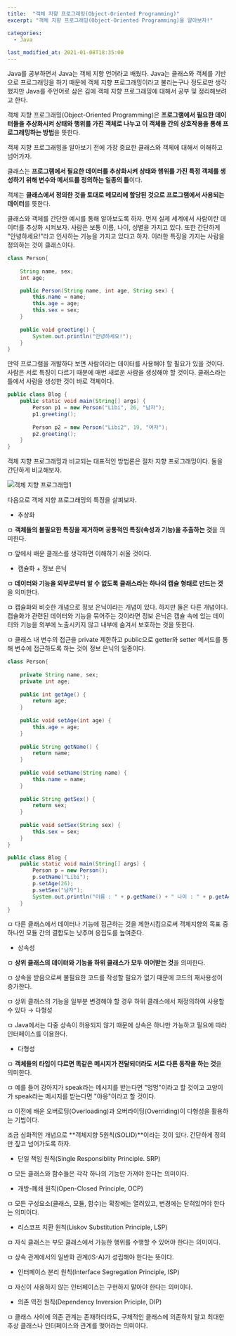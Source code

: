 ```yaml
---
title:  "객체 지향 프로그래밍(Object-Oriented Programming)"
excerpt: "객체 지향 프로그래밍(Object-Oriented Programming)을 알아보자!"

categories:
  - Java
  
last_modified_at: 2021-01-08T18:35:00
---
```


Java를 공부하면서 Java는 객체 지향 언어라고 배웠다. Java는 클래스와 객체를 기반으로 프로그래밍을 하기 때문에 객체 지향 프로그래밍이라고 불리는구나 정도로만 생각했지만 Java를 주언어로 삼은 김에 객체 지향 프로그래밍에 대해서 공부 및 정리해보려고 한다.  

객체 지향 프로그래밍(Object-Oriented Programming)은 **프로그램에서 필요한 데이터들을 추상화시켜 상태와 행위를 가진 객체로 나누고 이 객체들 간의 상호작용을 통해 프로그래밍하는 방법**을 뜻한다.  

객체 지향 프로그래밍을 알아보기 전에 가장 중요한 클래스와 객체에 대해서 이해하고 넘어가자.  

클래스는 **프로그램에서 필요한 데이터를 추상화시켜 상태와 행위를 가진 특정 객체를 생성하기 위해 변수와 메서드를 정의하는 일종의 틀**이다.  

객체는 **클래스에서 정의한 것을 토대로 메모리에 할당된 것으로 프로그램에서 사용되는 데이터**를 뜻한다.  

클래스와 객체를 간단한 예시를 통해 알아보도록 하자. 먼저 실제 세계에서 사람이란 데이터를 추상화 시켜보자. 사람은 보통 이름, 나이, 성별을 가지고 있다. 또한 간단하게 "안녕하세요!"라고 인사하는 기능을 가지고 있다고 하자. 이러한 특징을 가지는 사람을 정의하는 것이 클래스이다.  

```java
class Person{
	
	String name, sex;
	int age;

	public Person(String name, int age, String sex) {
		this.name = name;
		this.age = age;
		this.sex = sex;
	}
	
	public void greeting() {
		System.out.println("안녕하세요!");
	}
}
```

만약 프로그램을 개발하다 보면 사람이라는 데이터를 사용해야 할 필요가 있을 것이다. 사람은 서로 특징이 다르기 때문에 매번 새로운 사람을 생성해야 할 것이다. 클래스라는 틀에서 사람을 생성한 것이 바로 객체이다.  

```java
public class Blog {
	public static void main(String[] args) {
    	Person p1 = new Person("Libi", 26, "남자");
    	p1.greeting();
    	
    	Person p2 = new Person("Libi2", 19, "여자");
    	p2.greeting();
    }
}
```

객체 지향 프로그래밍과 비교되는 대표적인 방법론은 절차 지향 프로그래밍이다. 둘을 간단하게 비교해보자.  

![객체 지향 프로그래밍1](https://user-images.githubusercontent.com/53072057/103962742-01635580-519b-11eb-967e-868f8702920f.JPG)  

다음으로 객체 지향 프로그래밍의 특징을 살펴보자.  

* 추상화  

ㅁ **객체들의 불필요한 특징을 제거하며 공통적인 특징(속성과 기능)을 추출하는 것**을 의미한다.  

ㅁ 앞에서 배운 클래스를 생각하면 이해하기 쉬울 것이다.  

* 캡슐화 + 정보 은닉  

ㅁ **데이터와 기능을 외부로부터 알 수 없도록 클래스라는 하나의 캡슐 형태로 만드는 것**을 의미한다.  

ㅁ 캡슐화와 비슷한 개념으로 정보 은닉이라는 개념이 있다. 하지만 둘은 다른 개념이다. 캡슐화가 관련된 데이터와 기능을 묶어주는 것이라면 정보 은닉은 캡슐 속에 있는 데이터와 기능을 외부에 노출시키지 않고 내부에 숨겨서 보호하는 것을 뜻한다.  

ㅁ 클래스 내 변수의 접근을 private 제한하고 public으로 getter와 setter 메서드를 통해 변수에 접근하도록 하는 것이 정보 은닉의 일종이다.  

```java
class Person{
	
	private String name, sex;
	private int age;
	
	public int getAge() {
		return age;
	}
	
	public void setAge(int age) {
		this.age = age;
	}
	
	public String getName() {
		return name;
	}
	
	public void setName(String name) {
		this.name = name;
	}
	
	public String getSex() {
		return sex;
	}
	
	public void setSex(String sex) {
		this.sex = sex;
	}
}

public class Blog {
	public static void main(String[] args) {
    	Person p = new Person();
    	p.setName("Libi");
    	p.setAge(26);
    	p.setSex("남자");
    	System.out.println("이름 : " + p.getName() + " 나이 : " + p.getAge() + " 성별 : " + p.getSex());
	}
}
```

ㅁ 다른 클래스에서 데이터나 기능에 접근하는 것을 제한시킴으로써 객체지향의 목표 중 하나인 모듈 간의 결합도는 낮추며 응집도를 높여준다.  

* 상속성

ㅁ **상위 클래스의 데이터와 기능을 하위 클래스가 모두 이어받는 것**을 의미한다.  

ㅁ 상속을 받음으로써 불필요한 코드를 작성할 필요가 없기 때문에 코드의 재사용성이 증가한다.  

ㅁ 상위 클래스의 기능을 일부분 변경해야 할 경우 하위 클래스에서 재정의하여 사용할 수 있다 → 다형성  

ㅁ Java에서는 다중 상속이 허용되지 않기 때문에 상속은 하나만 가능하고 필요에 따라 인터페이스를 이용한다.  

* 다형성  

ㅁ **객체들의 타입이 다르면 똑같은 메시지가 전달되더라도 서로 다른 동작을 하는 것**을 의미한다.  

ㅁ 예를 들어 강아지가 speak라는 메시지를 받는다면 "멍멍"이라고 할 것이고 고양이가 speak라는 메시지를 받는다면 "야옹"이라고 할 것이다.  

ㅁ 이전에 배운 오버로딩(Overloading)과 오버라이딩(Overriding)이 다형성을 활용하는 기법이다.  

조금 심화적인 개념으로 **객체지향 5원칙(SOLID)**이라는 것이 있다. 간단하게 정의만 짚고 넘어가도록 하자.  

* 단일 책임 원칙(Single Responsiblity Principle. SRP)  

ㅁ 모든 클래스와 함수들은 각각 하나의 기능만 가져야 한다는 의미이다.  

* 개방-폐쇄 원칙(Open-Closed Principle, OCP)  

ㅁ 모든 구성요소(클래스, 모듈, 함수)는 확장에는 열려있고, 변경에는 닫혀있어야 한다는 의미이다.  

* 리스코프 치환 원칙(Liskov Substitution Principle, LSP)  

ㅁ 자식 클래스는 부모 클래스에서 가능한 행위를 수행할 수 있어야 한다는 의미이다.  

ㅁ 상속 관계에서의 일반화 관계(IS-A)가 성립해야 한다는 뜻이다.  

* 인터페이스 분리 원칙(Interface Segregation Principle, ISP)  

ㅁ 자신이 사용하지 않는 인터페이스는 구현하지 말아야 한다는 의미이다.  

* 의존 역전 원칙(Dependency Inversion Priciple, DIP)  

ㅁ 클래스 사이에 의존 관계는 존재하더라도, 구체적인 클래스에 의존하지 말고 최대한 추상 클래스나 인터페이스와 관계를 맺어라는 의미이다.  

